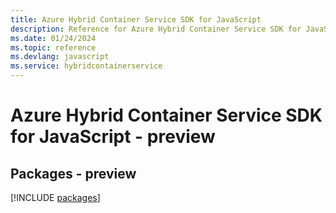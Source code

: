 ```yaml
---
title: Azure Hybrid Container Service SDK for JavaScript
description: Reference for Azure Hybrid Container Service SDK for JavaScript
ms.date: 01/24/2024
ms.topic: reference
ms.devlang: javascript
ms.service: hybridcontainerservice
---
```

# Azure Hybrid Container Service SDK for JavaScript - preview
## Packages - preview
[!INCLUDE [packages](hybrid-container-service-index.md)]